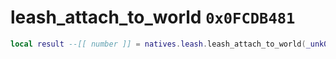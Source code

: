 # leash_attach_to_world `0x0FCDB481`

```lua
local result --[[ number ]] = natives.leash.leash_attach_to_world(_unk0 --[[ number ]], _unk1 --[[ number ]], _unk2 --[[ number ]], _unk3 --[[ number ]], _unk4 --[[ number ]], _unk5 --[[ number ]], _unk6 --[[ number ]], _unk7 --[[ number ]])
```